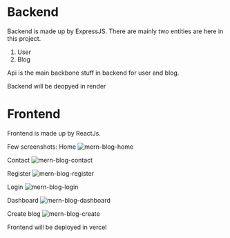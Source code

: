 # Backend
Backend is made up by ExpressJS.
There are mainly two entities are here in this project.
1. User
2. Blog

Api is the main backbone stuff in backend for user and blog.

Backend will be deopyed in render

# Frontend
Frontend is made up by ReactJs.

Few screenshots:
Home
![mern-blog-home](https://github.com/user-attachments/assets/2d29417e-0f49-40c0-ab6c-509cc75ac7dc)

Contact
![mern-blog-contact](https://github.com/user-attachments/assets/d6ff8b49-7a35-45b6-87df-4b3ec287a900)

Register
![mern-blog-register](https://github.com/user-attachments/assets/885a36c8-590d-47b8-a1ba-ea4cce70de3c)

Login
![mern-blog-login](https://github.com/user-attachments/assets/c05c4e2e-843e-43e1-9749-485eee0bd96f)

Dashboard
![mern-blog-dashboard](https://github.com/user-attachments/assets/6efe54ce-a0f2-41c4-b531-10ea18013d35)

Create blog
![mern-blog-create](https://github.com/user-attachments/assets/34e0a844-3b74-47a7-b9eb-d36ba61ac93d)

Frontend will be deployed in vercel